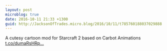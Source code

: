 ```yaml
---
layout: post
microblog: true
date: 2016-10-11 21:33 +1300
guid: http://JacksonOfTrades.micro.blog/2016/10/11/t785760188037029888.html
---
```

A cutesy cartoon mod for Starcraft 2 based on Carbot Animations [t.co/dumaRsHRp...](https://t.co/dumaRsHRpC)
